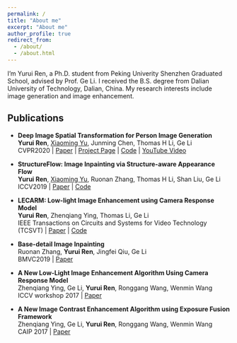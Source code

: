 ```yaml
---
permalink: /
title: "About me"
excerpt: "About me"
author_profile: true
redirect_from: 
  - /about/
  - /about.html
---
```


I’m Yurui Ren, a Ph.D. student from Peking Univerity Shenzhen Graduated School, advised by Prof. Ge Li. I received the B.S. degree from Dalian University of Technology, Dalian, China. My research interests include image generation and image enhancement.

<!-- A data-driven personal website -->

## Publications

- **Deep Image Spatial Transformation for Person Image Generation** <br> **Yurui Ren**, [Xiaoming Yu](https://xiaoming-yu.github.io), Junming Chen, Thomas H Li, Ge Li <br> CVPR2020 \| [Paper](https://arxiv.org/pdf/2003.00696.pdf) \| [Project Page](https://renyurui.github.io/GFLA-web) \| [Code](https://github.com/RenYurui/Global-Flow-Local-Attention) \| [YouTube Video](https://www.youtube.com/watch?v=Ju0hBzCwsyU)


- **StructureFlow: Image Inpainting via Structure-aware Appearance Flow** <br> **Yurui Ren**, [Xiaoming Yu](https://xiaoming-yu.github.io), Ruonan Zhang, Thomas H Li, Shan Liu, Ge Li <br> ICCV2019 \| [Paper](https://arxiv.org/pdf/1908.03852.pdf) \| [Code](https://github.com/RenYurui/StructureFlow)

- **LECARM: Low-light Image Enhancement using Camera Response Model** <br> **Yurui Ren**, Zhenqiang Ying, Thomas Li, Ge Li <br> IEEE Transactions on Circuits and Systems for Video Technology (TCSVT) \| [Paper](https://ieeexplore.ieee.org/abstract/document/8340778) \| [Code](https://github.com/RenYurui/LECARM)

- **Base-detail Image Inpainting** <br> Ruonan Zhang, **Yurui Ren**, Jingfei Qiu, Ge Li <br> BMVC2019 \| [Paper](https://bmvc2019.org/wp-content/uploads/papers/1116-paper.pdf) 

- **A New Low-Light Image Enhancement Algorithm Using Camera Response Model** <br> Zhenqiang Ying, Ge Li, **Yurui Ren**, Ronggang Wang, Wenmin Wang <br> ICCV workshop 2017 \| [Paper](http://openaccess.thecvf.com/content_ICCV_2017_workshops/papers/w43/Ying_A_New_Low-Light_ICCV_2017_paper.pdf)

- **A New Image Contrast Enhancement Algorithm using Exposure Fusion Framework** <br> Zhenqiang Ying, Ge Li, **Yurui Ren**, Ronggang Wang, Wenmin Wang <br> CAIP 2017 \| [Paper](https://link.springer.com/chapter/10.1007/978-3-319-64698-5_4) 

